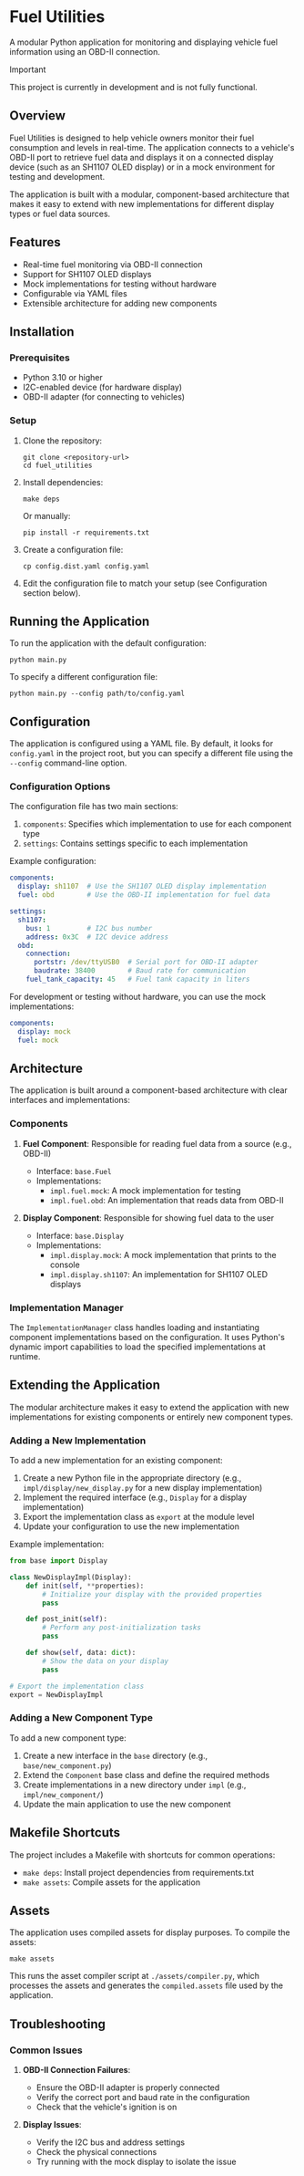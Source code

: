 # Fuel Utilities

A modular Python application for monitoring and displaying vehicle fuel information using an OBD-II connection.

> [!IMPORTANT]
> This project is currently in development and is not fully functional.

## Overview

Fuel Utilities is designed to help vehicle owners monitor their fuel consumption and levels in real-time. The application connects to a vehicle's OBD-II port to retrieve fuel data and displays it on a connected display device (such as an SH1107 OLED display) or in a mock environment for testing and development.

The application is built with a modular, component-based architecture that makes it easy to extend with new implementations for different display types or fuel data sources.

## Features

- Real-time fuel monitoring via OBD-II connection
- Support for SH1107 OLED displays
- Mock implementations for testing without hardware
- Configurable via YAML files
- Extensible architecture for adding new components

## Installation

### Prerequisites

- Python 3.10 or higher
- I2C-enabled device (for hardware display)
- OBD-II adapter (for connecting to vehicles)

### Setup

1. Clone the repository:
   ```
   git clone <repository-url>
   cd fuel_utilities
   ```

2. Install dependencies:
   ```
   make deps
   ```
   
   Or manually:
   ```
   pip install -r requirements.txt
   ```

3. Create a configuration file:
   ```
   cp config.dist.yaml config.yaml
   ```

4. Edit the configuration file to match your setup (see Configuration section below).

## Running the Application

To run the application with the default configuration:

```
python main.py
```

To specify a different configuration file:

```
python main.py --config path/to/config.yaml
```

## Configuration

The application is configured using a YAML file. By default, it looks for `config.yaml` in the project root, but you can specify a different file using the `--config` command-line option.

### Configuration Options

The configuration file has two main sections:

1. `components`: Specifies which implementation to use for each component type
2. `settings`: Contains settings specific to each implementation

Example configuration:

```yaml
components:
  display: sh1107  # Use the SH1107 OLED display implementation
  fuel: obd        # Use the OBD-II implementation for fuel data

settings:
  sh1107:
    bus: 1         # I2C bus number
    address: 0x3C  # I2C device address
  obd:
    connection:
      portstr: /dev/ttyUSB0  # Serial port for OBD-II adapter
      baudrate: 38400        # Baud rate for communication
    fuel_tank_capacity: 45   # Fuel tank capacity in liters
```

For development or testing without hardware, you can use the mock implementations:

```yaml
components:
  display: mock
  fuel: mock
```

## Architecture

The application is built around a component-based architecture with clear interfaces and implementations:

### Components

1. **Fuel Component**: Responsible for reading fuel data from a source (e.g., OBD-II)
   - Interface: `base.Fuel`
   - Implementations:
     - `impl.fuel.mock`: A mock implementation for testing
     - `impl.fuel.obd`: An implementation that reads data from OBD-II

2. **Display Component**: Responsible for showing fuel data to the user
   - Interface: `base.Display`
   - Implementations:
     - `impl.display.mock`: A mock implementation that prints to the console
     - `impl.display.sh1107`: An implementation for SH1107 OLED displays

### Implementation Manager

The `ImplementationManager` class handles loading and instantiating component implementations based on the configuration. It uses Python's dynamic import capabilities to load the specified implementations at runtime.

## Extending the Application

The modular architecture makes it easy to extend the application with new implementations for existing components or entirely new component types.

### Adding a New Implementation

To add a new implementation for an existing component:

1. Create a new Python file in the appropriate directory (e.g., `impl/display/new_display.py` for a new display implementation)
2. Implement the required interface (e.g., `Display` for a display implementation)
3. Export the implementation class as `export` at the module level
4. Update your configuration to use the new implementation

Example implementation:

```python
from base import Display

class NewDisplayImpl(Display):
    def init(self, **properties):
        # Initialize your display with the provided properties
        pass

    def post_init(self):
        # Perform any post-initialization tasks
        pass

    def show(self, data: dict):
        # Show the data on your display
        pass

# Export the implementation class
export = NewDisplayImpl
```

### Adding a New Component Type

To add a new component type:

1. Create a new interface in the `base` directory (e.g., `base/new_component.py`)
2. Extend the `Component` base class and define the required methods
3. Create implementations in a new directory under `impl` (e.g., `impl/new_component/`)
4. Update the main application to use the new component

## Makefile Shortcuts

The project includes a Makefile with shortcuts for common operations:

- `make deps`: Install project dependencies from requirements.txt
- `make assets`: Compile assets for the application

## Assets

The application uses compiled assets for display purposes. To compile the assets:

```
make assets
```

This runs the asset compiler script at `./assets/compiler.py`, which processes the assets and generates the `compiled.assets` file used by the application.

## Troubleshooting

### Common Issues

1. **OBD-II Connection Failures**:
   - Ensure the OBD-II adapter is properly connected
   - Verify the correct port and baud rate in the configuration
   - Check that the vehicle's ignition is on

2. **Display Issues**:
   - Verify the I2C bus and address settings
   - Check the physical connections
   - Try running with the mock display to isolate the issue
